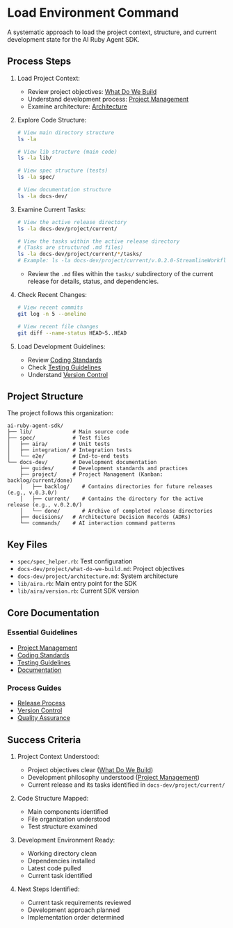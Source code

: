 # Load Environment Command

A systematic approach to load the project context, structure, and current development state for the AI Ruby Agent SDK.

## Process Steps

1. Load Project Context:
   - Review project objectives: [What Do We Build](../project/what-do-we-build.md)
   - Understand development process: [Project Management](../guides/project-management.md)
   - Examine architecture: [Architecture](../project/architecture.md)

2. Explore Code Structure:
   ```bash
   # View main directory structure
   ls -la

   # View lib structure (main code)
   ls -la lib/

   # View spec structure (tests)
   ls -la spec/

   # View documentation structure
   ls -la docs-dev/
   ```

3. Examine Current Tasks:
   ```bash
   # View the active release directory
   ls -la docs-dev/project/current/

   # View the tasks within the active release directory
   # (Tasks are structured .md files)
   ls -la docs-dev/project/current/*/tasks/
   # Example: ls -la docs-dev/project/current/v.0.2.0-StreamlineWorkflow/tasks/
   ```
   - Review the `.md` files within the `tasks/` subdirectory of the current release for details, status, and dependencies.

4. Check Recent Changes:
   ```bash
   # View recent commits
   git log -n 5 --oneline

   # View recent file changes
   git diff --name-status HEAD~5..HEAD
   ```

5. Load Development Guidelines:
   - Review [Coding Standards](../guides/coding-standards.md)
   - Check [Testing Guidelines](../guides/testing.md)
   - Understand [Version Control](../guides/version-control.md)

## Project Structure

The project follows this organization:
```
ai-ruby-agent-sdk/
├── lib/             # Main source code
├── spec/            # Test files
│   ├── aira/        # Unit tests
│   ├── integration/ # Integration tests
│   └── e2e/         # End-to-end tests
└── docs-dev/        # Development documentation
    ├── guides/      # Development standards and practices
    ├── project/     # Project Management (Kanban: backlog/current/done)
    │   ├── backlog/    # Contains directories for future releases (e.g., v.0.3.0/)
    │   ├── current/    # Contains the directory for the active release (e.g., v.0.2.0/)
    │   └── done/       # Archive of completed release directories
    ├── decisions/   # Architecture Decision Records (ADRs)
    └── commands/    # AI interaction command patterns
```

## Key Files

- `spec/spec_helper.rb`: Test configuration
- `docs-dev/project/what-do-we-build.md`: Project objectives
- `docs-dev/project/architecture.md`: System architecture
- `lib/aira.rb`: Main entry point for the SDK
- `lib/aira/version.rb`: Current SDK version

## Core Documentation

### Essential Guidelines
- [Project Management](../guides/project-management.md)
- [Coding Standards](../guides/coding-standards.md)
- [Testing Guidelines](../guides/testing.md)
- [Documentation](../guides/documentation.md)

### Process Guides
- [Release Process](../guides/ship-release.md)
- [Version Control](../guides/version-control.md)
- [Quality Assurance](../guides/quality-assurance.md)

## Success Criteria

1. Project Context Understood:
   - Project objectives clear ([What Do We Build](../project/what-do-we-build.md))
   - Development philosophy understood ([Project Management](../guides/project-management.md))
   - Current release and its tasks identified in `docs-dev/project/current/`

2. Code Structure Mapped:
   - Main components identified
   - File organization understood
   - Test structure examined

3. Development Environment Ready:
   - Working directory clean
   - Dependencies installed
   - Latest code pulled
   - Current task identified

4. Next Steps Identified:
   - Current task requirements reviewed
   - Development approach planned
   - Implementation order determined
